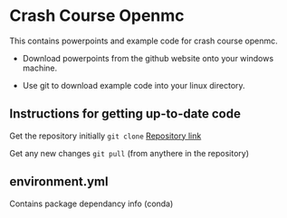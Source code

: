 # Crash Course Openmc
This contains powerpoints and example code for crash course openmc.

- Download powerpoints from the github website onto your windows machine.

- Use git to download example code into your linux directory.

## Instructions for getting up-to-date code
Get the repository initially ```git clone``` [Repository link](https://github.com/williamhm412/crash_course_openmc#)

Get any new changes ```git pull``` (from anythere in the repository)

## environment.yml
Contains package dependancy info (conda)